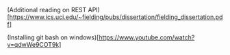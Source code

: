 (Additional reading on REST API)[https://www.ics.uci.edu/~fielding/pubs/dissertation/fielding_dissertation.pdf]

(Installing git bash on windows)[https://www.youtube.com/watch?v=qdwWe9COT9k]